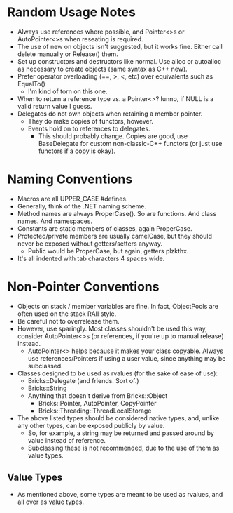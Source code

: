 Random Usage Notes
==================

 - Always use references where possible, and Pointer<>s or AutoPointer<>s when reseating is required.
 - The use of new on objects isn't suggested, but it works fine. Either call delete manually or Release() them.
 - Set up constructors and destructors like normal. Use alloc or autoalloc as necessary to create objects (same syntax as C++ new).
 - Prefer operator overloading (==, >, <, etc) over equivalents such as EqualTo()
    - I'm kind of torn on this one.
 - When to return a reference type vs. a Pointer<>? Iunno, if NULL is a valid return value I guess.
 - Delegates do not own objects when retaining a member pointer.
    - They do make copies of functors, however.
    - Events hold on to references to delegates.
       - This should probably change. Copies are good, use BaseDelegate for custom non-classic-C++ functors (or just use functors if a copy is okay).


Naming Conventions
==================

 - Macros are all UPPER_CASE #defines.
 - Generally, think of the .NET naming scheme.
 - Method names are always ProperCase(). So are functions. And class names. And namespaces.
 - Constants are static members of classes, again ProperCase.
 - Protected/private members are usually camelCase, but they should never be exposed without getters/setters anyway.
    - Public would be ProperCase, but again, getters plzkthx.
 - It's all indented with tab characters 4 spaces wide.


Non-Pointer Conventions
=======================

 - Objects on stack / member variables are fine. In fact, ObjectPools are often used on the stack RAII style.
 - Be careful not to overrelease them.
 - However, use sparingly. Most classes shouldn't be used this way, consider AutoPointer<>s (or references, if you're up to manual release) instead.
    - AutoPointer<> helps because it makes your class copyable. Always use references/Pointers if using a user value, since anything may be subclassed.
 - Classes designed to be used as rvalues (for the sake of ease of use):
    - Bricks::Delegate (and friends. Sort of.)
    - Bricks::String
    - Anything that doesn't derive from Bricks::Object
      - Bricks::Pointer, AutoPointer, CopyPointer
      - Bricks::Threading::ThreadLocalStorage
 - The above listed types should be considered native types, and, unlike any other types, can be exposed publicly by value.
    - So, for example, a string may be returned and passed around by value instead of reference.
    - Subclassing these is not recommended, due to the use of them as value types.

Value Types
-----------
 - As mentioned above, some types are meant to be used as rvalues, and all over as value types.
